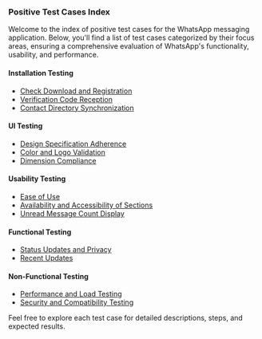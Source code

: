 ### Positive Test Cases Index

Welcome to the index of positive test cases for the WhatsApp messaging application. Below, you'll find a list of test cases categorized by their focus areas, ensuring a comprehensive evaluation of WhatsApp's functionality, usability, and performance.

#### Installation Testing
- [Check Download and Registration](installation_testing.md)
- [Verification Code Reception](installation_testing.md)
- [Contact Directory Synchronization](installation_testing.md)

#### UI Testing
- [Design Specification Adherence](ui_testing.md)
- [Color and Logo Validation](ui_testing.md)
- [Dimension Compliance](ui_testing.md)

#### Usability Testing
- [Ease of Use](usability_testing.md)
- [Availability and Accessibility of Sections](usability_testing.md)
- [Unread Message Count Display](usability_testing.md)

#### Functional Testing
- [Status Updates and Privacy](functional_testing.md)
- [Recent Updates](functional_testing.md)

#### Non-Functional Testing
- [Performance and Load Testing](non_functional_testing.md)
- [Security and Compatibility Testing](security_and_compatibility_testing.md)

Feel free to explore each test case for detailed descriptions, steps, and expected results.
